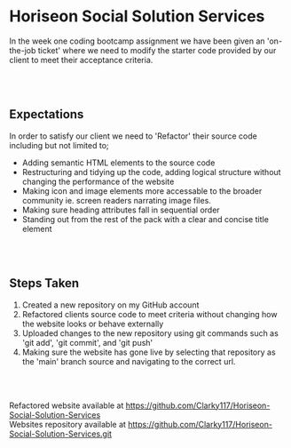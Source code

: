 # Horiseon Social Solution Services
In the week one coding bootcamp assignment we have been given an 'on-the-job ticket' where we need to modify the starter code provided by our client to meet their acceptance criteria.

<br><br>

## Expectations
In order to satisfy our client we need to 'Refactor' their source code including but not limited to;
* Adding semantic HTML elements to the source code
* Restructuring and tidying up the code, adding logical structure without changing the performance of the website
* Making icon and image elements more accessable to the broader community ie. screen readers narrating image files.
* Making sure heading attributes fall in sequential order
* Standing out from the rest of the pack with a clear and concise title element

<br><br>

## Steps Taken
1. Created a new repository on my GitHub account
2. Refactored clients source code to meet criteria without changing how the website looks or behave externally
3. Uploaded changes to the new repository using git commands such as 'git add', 'git commit', and 'git push'
4. Making sure the website has gone live by selecting that repository as the 'main' branch source and navigating to the correct url.

<br><br>

Refactored website available at https://github.com/Clarky117/Horiseon-Social-Solution-Services <br>
Websites repository available at https://github.com/Clarky117/Horiseon-Social-Solution-Services.git
